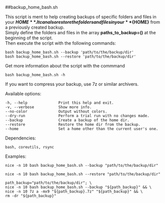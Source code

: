 
##backup_home_bash.sh

This script is ment to help creating backups of specific folders and files in your **${HOME}**.  
It can also restore the folders and files in your **${HOME}** from a previously created backup.  
Simply define the folders and files in the array **paths_to_backup=()** at the beginning of the script.  
Then execute the script with the following commands:

```
bash backup_home_bash.sh --backup 'path/to/the/backup/dir'
bash backup_home_bash.sh --restore 'path/to/the/backup/dir'
```
Get more information about the script with the commmand

```
bash backup_home_bash.sh -h
```
If you want to compress your backup, use 7z or similar archivers.

Available options:

```
-h, --help              Print this help and exit.  
-v, --verbose           Show more info.  
--no-color              Output without colors.  
--dry-run               Perform a trial run with no changes made.  
--backup                Create a backup of the home dir.  
--restore               Restore the home dir from the backup.  
--home                  Set a home other than the current user's one.  
```
Dependencies:

```
bash, coreutils, rsync
```
Examples:

```
nice -n 10 bash backup_home_bash.sh --backup "path/to/the/backup/dir"

nice -n 10 bash backup_home_bash.sh --restore "path/to/the/backup/dir"

path_backup="path/to/the/backup/dir"; \
nice -n 10 bash backup_home_bash.sh --backup "${path_backup}" && \
nice -n 10 7z a -mx9 "${path_backup}.7z" "${path_backup}" && \
rm -dr "${path_backup}"
```

